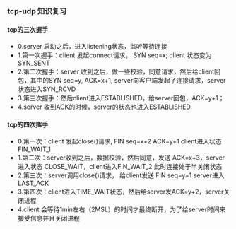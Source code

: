 ### tcp-udp 知识复习
#### tcp的三次握手
- 0.server 启动之后，进入listening状态，监听等待连接
- 1.第一次握手：client 发起connect请求， SYN seq=x; client 状态变为 SYN_SENT
- 2.第二次握手：server 收到之后，做一些校验，同意请求，然后给client回包，其中的SYN seq=y, ACK=x+1, server向客户端发起了连接请求，server 状态进入SYN_RCVD
- 3.第三次握手：然后client进入ESTABLISHED，给server回包，ACK=y+1；
- 4.server 收到ACK的时候，server的状态也进入ESTABLISHED

#### tcp的四次挥手
- 0.第一次：client 发起close()请求, FIN seq=x+2 ACK=y+1 client进入状态 FIN_WAIT_1
- 1.第二次：server收到之后，数据校验，然后同意，发送 ACK=x+3，server 进入状态 CLOSE_WAIT，client进入FIN_WAIT_2
此时连接处于半关闭状态
- 2.第三次：server调用close()请求， 给client发送 FIN seq=y+1 server进入 LAST_ACK
- 3.第四次：client进入TIME_WAIT状态，然后给server发ACK=y+2，server关闭进程
- 4.client 会等待1min左右（2MSL）的时间才最终断开，为了给server时间来接受信息并且关闭进程
